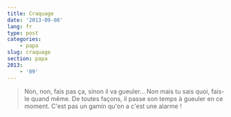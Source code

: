 ```yaml
---
title: Craquage
date: '2013-09-08'
lang: fr
type: post
categories:
    - papa
slug: craquage
section: papa
2013:
    - '09'
---
```


> Non, non, fais pas ça, sinon il va gueuler... Non mais tu sais quoi, fais-le quand même. De toutes façons, il passe son temps à gueuler en ce moment. C'est pas un gamin qu'on a c'est une alarme !
